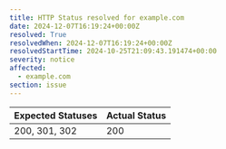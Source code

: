 ```yaml
---
title: HTTP Status resolved for example.com
date: 2024-12-07T16:19:24+00:00Z
resolved: True
resolvedWhen: 2024-12-07T16:19:24+00:00Z
resolvedStartTime: 2024-10-25T21:09:43.191474+00:00
severity: notice
affected:
  - example.com
section: issue
---
```


| Expected Statuses | Actual Status  |
|-------------------|----------------|
| 200, 301, 302 | 200 |
